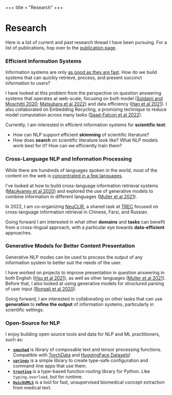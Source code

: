 +++
title = "Research"
+++

# Research

Here is a list of current and past research thread I have been pursuing.
For a list of publications, hop over to the [publication page](/publications).

<div id='research-full'>

<div id='eff-info-sys'>

### Efficient Information Systems

Information systems are only [as good as they are fast][15].
How do we build systems that can quickly retrieve, process, and present succinct information to users?

I have looked at this problem from the perspective on question answering systems that operates at web-scale, focusing on both model ([Soldaini and Moschitti 2020][17]; [Matsubara et al 2022][18]) and data efficiency ([Han et al 2021][19]). I also collaborated on Embedding Recycling, a promising technique to reduce model computation across many tasks ([Saad-Falcon et al 2022][20]).

Currently, I am interested in efficient information systems for **scientific text**:

- How can NLP support efficient **skimming** of scientific literature?
- How does **search** on scientific literature look like? What NLP models work best for it? How can we efficiently train them?

</div>

<div id='cross-lang'>

### Cross-Language NLP and Information Processing

While there are hundreds of languages spoken in the world, most of the content on the web is [concentrated in a few languages][16].

I've looked at how to build cross-language information retrieval systems ([MacAvaney et al 2020][21]) and explored the use of generative models to combine information in different languages ([Muller et al 2021][22]).

In 2022, I am co-organizing [NeuCLIR][23], a shared task at [TREC][24] focused on cross-language information retrieval in Chinese, Farsi, and Russian.

Going forward I am interested in what other **domains** and **tasks** can benefit from a cross-lingual approach, with a particular eye towards **data-efficient** approaches.

</div>

<div id='generation'>

### Generative Models for Better Content Presentation

Generative NLP modes can be used to process the output of any information system to better suit the needs of the user.

I have worked on projects to improve presentation in question answering in both English ([Hsu et al 2021][31]), as well as other languages ([Muller et al 2021][22]). Before that, I also looked at using generative models for structured parsing of user input ([Rongali et al 2020][32]).

Going forward, I am interested in collaborating on other tasks that can use **generation** to **refine the output** of information systems, particularly in scientific settings.

</div>

<div id='oss-nlp'>

### Open-Source for NLP

I enjoy building open source tools and data for NLP and ML practitioners, such as:

- [**`smashed`**][25] is library of composable text and tensor processing functions. Compatible with [TorchData][26] and [HuggingFace Datasets][27]!
- [**`springs`**][28] is a simple library to create type-safe configuration and command-line apps that use them.
- [**`trouting`**][29] is a type-based function routing library for Python. Like `typing.overload`, but for runtime.
- [**`QuickUMLS`**][30] is a tool for fast, unsupervised biomedical concept extraction from medical text.

</div>

</div>

[15]: https://web.archive.org/web/20220922170031/https://www.nytimes.com/2012/03/01/technology/impatient-web-users-flee-slow-loading-sites.html
[16]: https://www.semanticscholar.org/paper/Tracking-Knowledge-Propagation-Across-Wikipedia-Valentim-Comarela/a3907f55ab5e5853351529db8e03e5784a93a368
[17]: https://doi.org/10.18653/v1/2020.acl-main.504
[18]: https://arxiv.org/abs/2201.05767
[19]: https://aclanthology.org/2021.eacl-main.261
[20]: https://arxiv.org/abs/2207.04993
[21]: https://doi.org/10.1007/978-3-030-45442-5_31
[22]: https://arxiv.org/abs/2110.07150
[23]: https://neuclir.github.io/
[24]: https://trec.nist.gov/
[25]: https://github.com/allenai/smashed
[26]: https://pytorch.org/data/beta/index.html
[27]: https://huggingface.co/docs/datasets/
[28]: https://springs.soldaini.net/
[29]: https://github.com/soldni/trouting
[30]: https://github.com/Georgetown-IR-Lab/QuickUMLS
[31]: http://dx.doi.org/10.18653/v1/2021.findings-acl.374
[32]: https://doi.org/10.1145/3366423.3380064
